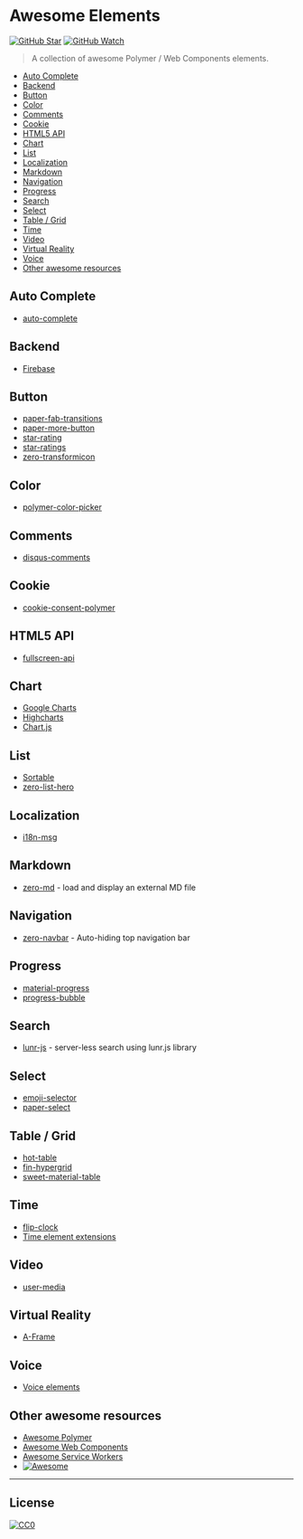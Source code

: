 # Awesome Elements

[![GitHub Star](https://img.shields.io/github/stars/StartPolymer/awesome-elements.svg?label=Star)](https://github.com/StartPolymer/awesome-elements)
[![GitHub Watch](https://img.shields.io/github/watchers/StartPolymer/awesome-elements.svg?label=Watch)](https://github.com/StartPolymer/awesome-elements)

> A collection of awesome Polymer / Web Components elements.

- [Auto Complete](#auto-complete)
- [Backend](#backend)
- [Button](#button)
- [Color](#color)
- [Comments](#comments)
- [Cookie](#cookie)
- [HTML5 API](#html5-api)
- [Chart](#chart)
- [List](#list)
- [Localization](#localization)
- [Markdown](#markdown)
- [Navigation](#navigation)
- [Progress](#progress)
- [Search](#search)
- [Select](#select)
- [Table / Grid](#table-grid)
- [Time](#time)
- [Video](#video)
- [Virtual Reality](#virtual-reality)
- [Voice](#voice)
- [Other awesome resources](#other-awesome-resources)

## Auto Complete

- [auto-complete](https://github.com/Nevraeka/auto-complete)

## Backend

- [Firebase](https://github.com/googlewebcomponents/firebase-element)

## Button

- [paper-fab-transitions](https://github.com/GabiAxel/paper-fab-transitions)
- [paper-more-button](https://github.com/Collaborne/paper-more-button/)
- [star-rating](https://github.com/cmartinezv/star-rating)
- [star-ratings](https://github.com/PolymerLabs/star-ratings)
- [zero-transformicon](http://zerodevx.github.io/zero-transformicon/)

## Color

- [polymer-color-picker](https://github.com/notwaldorf/polymer-color-picker)

## Comments

- [disqus-comments](https://github.com/divshot/disqus-comments)

## Cookie

- [cookie-consent-polymer](https://github.com/zisismaras/cookie-consent-polymer/)

## HTML5 API

- [fullscreen-api](https://github.com/vguillou/fullscreen-api)

## Chart

- [Google Charts](https://github.com/GoogleWebComponents/google-chart)
- [Highcharts](https://github.com/linchpinio/highcharts-elements)
- [Chart.js](https://github.com/robdodson/chart-elements)

## List

- [Sortable](https://github.com/RubaXa/Sortable)
- [zero-list-hero](https://github.com/zerodevx/zero-list-hero)

## Localization

- [i18n-msg](https://github.com/ebidel/i18n-msg)

## Markdown

- [zero-md](http://zerodevx.github.io/zero-md/) - load and display an external MD file

## Navigation

- [zero-navbar](https://github.com/zerodevx/zero-navbar) - Auto-hiding top navigation bar

## Progress

- [material-progress](https://github.com/vguillou/material-progress/)
- [progress-bubble](https://github.com/tehapo/progress-bubble)

## Search

- [lunr-js](https://github.com/marcus7777/lunr-js) - server-less search using lunr.js library

## Select

- [emoji-selector](https://github.com/notwaldorf/emoji-selector)
- [paper-select](https://github.com/naderio/paper-select/)

## Table / Grid

- [hot-table](https://github.com/handsontable/hot-table)
- [fin-hypergrid](https://github.com/openfin/fin-hypergrid)
- [sweet-material-table](https://github.com/pdelanauze/sweet-material-table)

## Time

- [flip-clock](https://github.com/Granze/flip-clock)
- [Time element extensions](https://github.com/github/time-elements)

## Video

- [user-media](https://github.com/Scarygami/user-media)

## Virtual Reality

- [A-Frame](https://aframe.io)

## Voice

- [Voice elements](http://zenorocha.github.io/voice-elements/)

## Other awesome resources

- [Awesome Polymer](https://github.com/StartPolymer/awesome-polymer)
- [Awesome Web Components](https://github.com/obetomuniz/awesome-webcomponents)
- [Awesome Service Workers](https://github.com/StartPolymer/awesome-service-workers)
- [![Awesome](https://cdn.rawgit.com/sindresorhus/awesome/d7305f38d29fed78fa85652e3a63e154dd8e8829/media/badge.svg)](https://github.com/sindresorhus/awesome)

---

## License

[![CC0](http://i.creativecommons.org/p/zero/1.0/88x31.png)](http://creativecommons.org/publicdomain/zero/1.0/)
